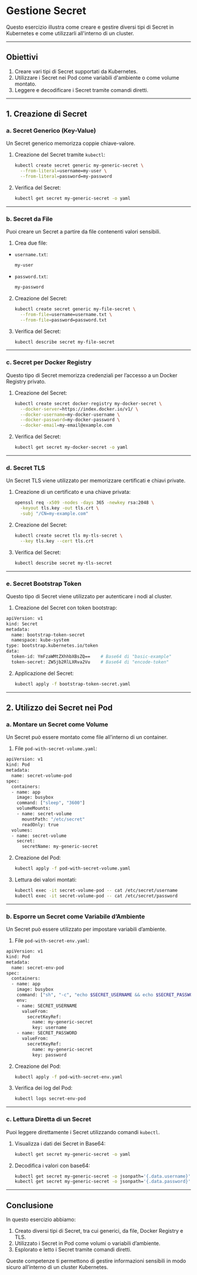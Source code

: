 # **Gestione Secret**

Questo esercizio illustra come creare e gestire diversi tipi di Secret in Kubernetes e come utilizzarli all'interno di un cluster.

---

## **Obiettivi**
1. Creare vari tipi di Secret supportati da Kubernetes.
2. Utilizzare i Secret nei Pod come variabili d'ambiente o come volume montato.
3. Leggere e decodificare i Secret tramite comandi diretti.

---

## **1. Creazione di Secret**

### **a. Secret Generico (Key-Value)**
Un Secret generico memorizza coppie chiave-valore.

1. Creazione del Secret tramite `kubectl`:
   ```bash
   kubectl create secret generic my-generic-secret \
     --from-literal=username=my-user \
     --from-literal=password=my-password
   ```

2. Verifica del Secret:
   ```bash
   kubectl get secret my-generic-secret -o yaml
   ```

---

### **b. Secret da File**

Puoi creare un Secret a partire da file contenenti valori sensibili.

1. Crea due file:

- `username.txt`:
   ```bash
   my-user
   ```

- `password.txt`:
   ```bash
   my-password
   ```

2. Creazione del Secret:
   ```bash
   kubectl create secret generic my-file-secret \
     --from-file=username=username.txt \
     --from-file=password=password.txt
   ```

3. Verifica del Secret:
   ```bash
   kubectl describe secret my-file-secret
   ```

---

### **c. Secret per Docker Registry**

Questo tipo di Secret memorizza credenziali per l’accesso a un Docker Registry privato.

1. Creazione del Secret:
   ```bash
   kubectl create secret docker-registry my-docker-secret \
     --docker-server=https://index.docker.io/v1/ \
     --docker-username=my-docker-username \
     --docker-password=my-docker-password \
     --docker-email=my-email@example.com
   ```

2. Verifica del Secret:
   ```bash
   kubectl get secret my-docker-secret -o yaml
   ```

---

### **d. Secret TLS**

Un Secret TLS viene utilizzato per memorizzare certificati e chiavi private.

1. Creazione di un certificato e una chiave privata:
   ```bash
   openssl req -x509 -nodes -days 365 -newkey rsa:2048 \
     -keyout tls.key -out tls.crt \
     -subj "/CN=my-example.com"
   ```

2. Creazione del Secret:
   ```bash
   kubectl create secret tls my-tls-secret \
     --key tls.key --cert tls.crt
   ```

3. Verifica del Secret:
   ```bash
   kubectl describe secret my-tls-secret
   ```

---

### **e. Secret Bootstrap Token**

Questo tipo di Secret viene utilizzato per autenticare i nodi al cluster.

1. Creazione del Secret con token bootstrap:
```bash
apiVersion: v1
kind: Secret
metadata:
  name: bootstrap-token-secret
  namespace: kube-system
type: bootstrap.kubernetes.io/token
data:
  token-id: YmFzaWMtZXhhbXBsZQ==    # Base64 di "basic-example"
  token-secret: ZW5jb2RlLXRva2Vu    # Base64 di "encode-token"
```

2. Applicazione del Secret:
   ```bash
   kubectl apply -f bootstrap-token-secret.yaml
   ```

---

## **2. Utilizzo dei Secret nei Pod**

### **a. Montare un Secret come Volume**

Un Secret può essere montato come file all’interno di un container.

1. File `pod-with-secret-volume.yaml`:
```bash
apiVersion: v1
kind: Pod
metadata:
  name: secret-volume-pod
spec:
  containers:
  - name: app
    image: busybox
    command: ["sleep", "3600"]
    volumeMounts:
    - name: secret-volume
      mountPath: "/etc/secret"
      readOnly: true
  volumes:
  - name: secret-volume
    secret:
      secretName: my-generic-secret
```

2. Creazione del Pod:
   ```bash
   kubectl apply -f pod-with-secret-volume.yaml
   ```

3. Lettura dei valori montati:
   ```bash
   kubectl exec -it secret-volume-pod -- cat /etc/secret/username
   kubectl exec -it secret-volume-pod -- cat /etc/secret/password
   ```

---

### **b. Esporre un Secret come Variabile d’Ambiente**

Un Secret può essere utilizzato per impostare variabili d’ambiente.

1. File `pod-with-secret-env.yaml`:
```bash
apiVersion: v1
kind: Pod
metadata:
  name: secret-env-pod
spec:
  containers:
  - name: app
    image: busybox
    command: ["sh", "-c", "echo $SECRET_USERNAME && echo $SECRET_PASSWORD && sleep 3600"]
    env:
    - name: SECRET_USERNAME
      valueFrom:
        secretKeyRef:
          name: my-generic-secret
          key: username
    - name: SECRET_PASSWORD
      valueFrom:
        secretKeyRef:
          name: my-generic-secret
          key: password
```

2. Creazione del Pod:
   ```bash
   kubectl apply -f pod-with-secret-env.yaml
   ```

3. Verifica dei log del Pod:
   ```bash
   kubectl logs secret-env-pod
   ```

---

### **c. Lettura Diretta di un Secret**

Puoi leggere direttamente i Secret utilizzando comandi `kubectl`.

1. Visualizza i dati dei Secret in Base64:
   ```bash
   kubectl get secret my-generic-secret -o yaml
   ```

2. Decodifica i valori con base64:
   ```bash
   kubectl get secret my-generic-secret -o jsonpath='{.data.username}' | base64 --decode
   kubectl get secret my-generic-secret -o jsonpath='{.data.password}' | base64 --decode
   ```

---

## Conclusione

In questo esercizio abbiamo:
1. Creato diversi tipi di Secret, tra cui generici, da file, Docker Registry e TLS.
2. Utilizzato i Secret in Pod come volumi o variabili d’ambiente.
3. Esplorato e letto i Secret tramite comandi diretti.

Queste competenze ti permettono di gestire informazioni sensibili in modo sicuro all’interno di un cluster Kubernetes.
